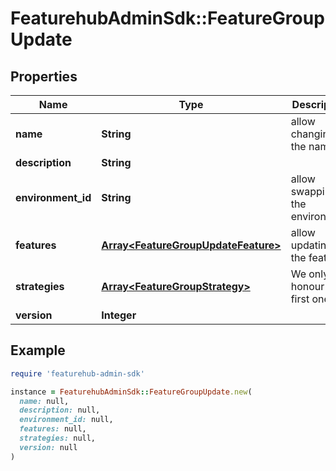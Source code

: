 # FeaturehubAdminSdk::FeatureGroupUpdate

## Properties

| Name | Type | Description | Notes |
| ---- | ---- | ----------- | ----- |
| **name** | **String** | allow changing the name | [optional] |
| **description** | **String** |  | [optional] |
| **environment_id** | **String** | allow swapping the environment | [optional] |
| **features** | [**Array&lt;FeatureGroupUpdateFeature&gt;**](FeatureGroupUpdateFeature.md) | allow updating the features | [optional] |
| **strategies** | [**Array&lt;FeatureGroupStrategy&gt;**](FeatureGroupStrategy.md) | We only honour the first one | [optional] |
| **version** | **Integer** |  |  |

## Example

```ruby
require 'featurehub-admin-sdk'

instance = FeaturehubAdminSdk::FeatureGroupUpdate.new(
  name: null,
  description: null,
  environment_id: null,
  features: null,
  strategies: null,
  version: null
)
```

